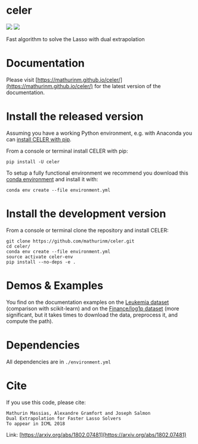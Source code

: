 # celer

[![](https://travis-ci.org/mathurinm/celer.svg?branch=master)](https://travis-ci.org/mathurinm/celer/)
[![](https://codecov.io/gh/mathurinm/celer/branch/master/graphs/badge.svg?branch=master)](https://codecov.io/gh/mathurinm/celer)


Fast algorithm to solve the Lasso with dual extrapolation

# Documentation

Please visit [https://mathurinm.github.io/celer/](https://mathurinm.github.io/celer/) for the latest version of the documentation.

# Install the released version

Assuming you have a working Python environment, e.g. with Anaconda you can [install CELER with pip](https://pypi.python.org/pypi/celer/).

From a console or terminal install CELER with pip:

	pip install -U celer

To setup a fully functional environment we recommend you download this [conda environment](https://raw.githubusercontent.com/mathurinm/celer/master/environment.yml) and install it with:

	conda env create --file environment.yml

# Install the development version

From a console or terminal clone the repository and install CELER:

	git clone https://github.com/mathurinm/celer.git
	cd celer/
	conda env create --file environment.yml
	source activate celer-env
	pip install --no-deps -e .


# Demos & Examples

You find on the documentation examples on the [Leukemia dataset](https://mathurinm.github.io/celer/auto_examples/plot_leukemia_path.html) (comparison with scikit-learn)
and on the [Finance/log1p dataset](https://mathurinm.github.io/celer/auto_examples/plot_finance_path.html) (more significant, but it takes times to download the data, preprocess it, and compute the path).

# Dependencies

All dependencies are in  `./environment.yml`

# Cite

If you use this code, please cite:

	Mathurin Massias, Alexandre Gramfort and Joseph Salmon
	Dual Extrapolation for Faster Lasso Solvers
	To appear in ICML 2018

Link: [https://arxiv.org/abs/1802.07481](https://arxiv.org/abs/1802.07481)
